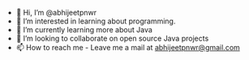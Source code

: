 - 👋 Hi, I’m @abhijeetpnwr
- 👀 I’m interested in learning about programming.
- 🌱 I’m currently learning more about Java
- 💞️ I’m looking to collaborate on open source Java projects
- 📫 How to reach me - Leave me a mail at abhijeetpnwr@gmail.com

<!---
abhijeetpnwr/abhijeetpnwr is a ✨ special ✨ repository because its `README.md` (this file) appears on your GitHub profile.
You can click the Preview link to take a look at your changes.
--->
